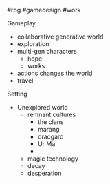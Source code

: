 #rpg #gamedesign #work 

Gameplay
- collaborative generative world
- exploration
- multi-gen characters
	- hope
	- works
- actions changes the world
- travel

Setting
- Unexplored world
	- remnant cultures
		- the clans
		- marang
		- dracgard
		- Ur Ma
		- 
	- magic technology
	- decay
	- desperation